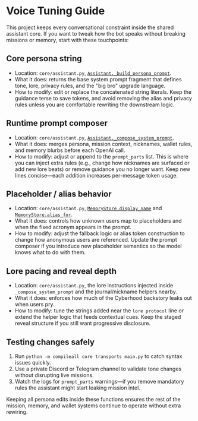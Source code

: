 # Voice Tuning Guide

This project keeps every conversational constraint inside the shared assistant core. If you want to tweak how the bot speaks without breaking missions or memory, start with these touchpoints:

## Core persona string
- Location: `core/assistant.py`, [`Assistant._build_persona_prompt`](core/assistant.py#L1375).
- What it does: returns the base system prompt fragment that defines tone, lore, privacy rules, and the "big bro" upgrade language.
- How to modify: edit or replace the concatenated string literals. Keep the guidance terse to save tokens, and avoid removing the alias and privacy rules unless you are comfortable rewriting the downstream logic.

## Runtime prompt composer
- Location: `core/assistant.py`, [`Assistant._compose_system_prompt`](core/assistant.py#L2347).
- What it does: merges persona, mission context, nicknames, wallet rules, and memory blurbs before each OpenAI call.
- How to modify: adjust or append to the `prompt_parts` list. This is where you can inject extra rules (e.g., change how nicknames are surfaced or add new lore beats) or remove guidance you no longer want. Keep new lines concise—each addition increases per-message token usage.

## Placeholder / alias behavior
- Location: `core/assistant.py`, [`MemoryStore.display_name`](core/assistant.py#L1015) and [`MemoryStore.alias_for`](core/assistant.py#L1027).
- What it does: controls how unknown users map to placeholders and when the fixed acronym appears in the prompt.
- How to modify: adjust the fallback logic or alias token construction to change how anonymous users are referenced. Update the prompt composer if you introduce new placeholder semantics so the model knows what to do with them.

## Lore pacing and reveal depth
- Location: `core/assistant.py`, the lore instructions injected inside `_compose_system_prompt` and the journal/nickname helpers nearby.
- What it does: enforces how much of the Cyberhood backstory leaks out when users pry.
- How to modify: tune the strings added near the `lore protocol` line or extend the helper logic that feeds contextual cues. Keep the staged reveal structure if you still want progressive disclosure.

## Testing changes safely
1. Run `python -m compileall core transports main.py` to catch syntax issues quickly.
2. Use a private Discord or Telegram channel to validate tone changes without disrupting live missions.
3. Watch the logs for `prompt_parts` warnings—if you remove mandatory rules the assistant might start leaking mission intel.

Keeping all persona edits inside these functions ensures the rest of the mission, memory, and wallet systems continue to operate without extra rewiring.
